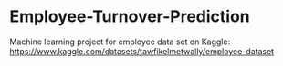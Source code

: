 # Employee-Turnover-Prediction
Machine learning project for employee data set on Kaggle: https://www.kaggle.com/datasets/tawfikelmetwally/employee-dataset
